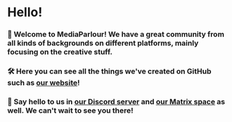 # Hello!

### 👥 Welcome to MediaParlour! We have a great community from all kinds of backgrounds on different platforms, mainly focusing on the creative stuff.

### 🛠️ Here you can see all the things we've created on GitHub such as [our website](https://mediaplay-discord.github.io/)!

### 👋 Say hello to us in [our Discord server](https://discord.gg/5Tdke6dsaP) and [our Matrix space](https://matrix.to/#/#mediaplay-matrix:matrix.org) as well. We can't wait to see you there!
